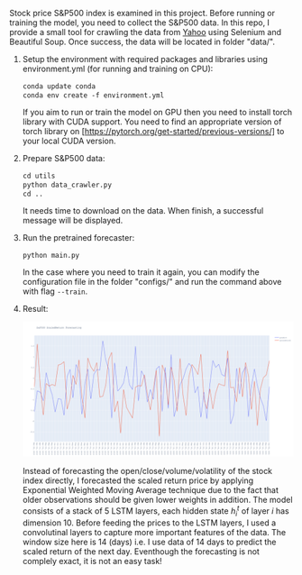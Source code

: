 Stock price S&P500 index is examined in this project. Before running or training the model, you need to collect the S&P500 data. In this repo, I provide a small tool for crawling the data from [Yahoo](https://finance.yahoo.com/quote/%5EGSPC/history?period1=1136073600&period2=1624665600&interval=1d&filter=history&frequency=1d&includeAdjustedClose=true) using Selenium and Beautiful Soup. Once success, the data will be located in folder "data/".

1. Setup the environment with required packages and libraries using environment.yml (for running and training on CPU):
   ```
   conda update conda
   conda env create -f environment.yml
   ```
   If you aim to run or train the model on GPU then you need to install torch library with CUDA support. You need to find an appropriate version of torch library on [https://pytorch.org/get-started/previous-versions/] to your local CUDA version.
3. Prepare S&P500 data:
   ```
   cd utils
   python data_crawler.py
   cd ..
   ```
   It needs time to download on the data. When finish, a successful message will be displayed.
4. Run the pretrained forecaster:
   ```
   python main.py
   ```
   In the case where you need to train it again, you can modify the configuration file in the folder "configs/" and run the command above with flag ```--train```.
6. Result:
   
   ![Alt text](/img/scaled_return.png)

   Instead of forecasting the open/close/volume/volatility of the stock index directly, I forecasted the scaled return price by applying Exponential Weighted Moving Average technique due to the fact that older observations should be given lower weights in addition. The model consists of a stack of 5 LSTM layers, each hidden state $h_i^t$ of layer $i$ has dimension 10. Before feeding the prices to the LSTM layers, I used a convolutinal layers to capture more important features of the data. The window size here is 14 (days) i.e. I use data of 14 days to predict the scaled return of the next day. Eventhough the forecasting is not complely exact, it is not an easy task!  
